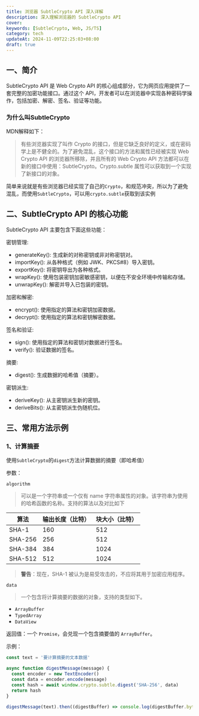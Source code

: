 ```yaml
---
title: 浏览器 SubtleCrypto API 深入详解
description: 深入理解浏览器的 SubtleCrypto API
cover:
keywords: [SubtleCrypto, Web, JS/TS]
category: tech
updateAt: 2024-11-09T22:25:03+08:00
draft: true
---
```


## 一、简介

SubtleCrypto API 是 Web Crypto API 的核心组成部分，它为网页应用提供了一套完整的加密功能接口。通过这个 API，开发者可以在浏览器中实现各种密码学操作，包括加密、解密、签名、验证等功能。

### 为什么叫SubtleCrypto

MDN解释如下：

> 有些浏览器实现了叫作 Crypto 的接口，但是它缺乏良好的定义，或在密码学上是不健全的。为了避免混乱，这个接口的方法和属性已经被实现 Web Crypto API 的浏览器所移除，并且所有的 Web Crypto API 方法都可以在新的接口中使用：SubtleCrypto。Crypto.subtle 属性可以获取到一个实现了新接口的对象。

简单来说就是有些浏览器已经实现了自己的`Crypto`，和规范冲突，所以为了避免混乱，而使用`SubtleCrypto`，可以用`crypto.subtle`获取到该实例

## 二、SubtleCrypto API 的核心功能

SubtleCrypto API 主要包含下面这些功能：

密钥管理:

- generateKey(): 生成新的对称密钥或非对称密钥对。
- importKey(): 从各种格式（例如 JWK、PKCS#8）导入密钥。
- exportKey(): 将密钥导出为各种格式。
- wrapKey(): 使用包装密钥加密敏感密钥，以便在不安全环境中传输和存储。
- unwrapKey(): 解密并导入已包装的密钥。

加密和解密:

- encrypt(): 使用指定的算法和密钥加密数据。
- decrypt(): 使用指定的算法和密钥解密数据。

签名和验证:

- sign(): 使用指定的算法和密钥对数据进行签名。
- verify(): 验证数据的签名。

摘要:

- digest(): 生成数据的哈希值（摘要）。

密钥派生:

- deriveKey(): 从主密钥派生新的密钥。
- deriveBits(): 从主密钥派生伪随机位。

## 三、常用方法示例

### 1、计算摘要

使用`SubtleCrypto`的`digest`方法计算数据的摘要（即哈希值）

参数：

`algorithm`

> 可以是一个字符串或一个仅有 name 字符串属性的对象。该字符串为使用的哈希函数的名称。支持的算法以及对比如下

| 算法    | 输出长度（比特） | 块大小（比特） |
| ------- | ---------------- | -------------- |
| SHA-1   | 160              | 512            |
| SHA-256 | 256              | 512            |
| SHA-384 | 384              | 1024           |
| SHA-512 | 512              | 1024           |

> **警告**：现在，SHA-1 被认为是易受攻击的，不应将其用于加密应用程序。

`data`

> 一个包含将计算摘要的数据的对象，支持的类型如下。

- `ArrayBuffer`
- `TypedArray`
- `DataView`

返回值：一个 `Promise`，会兑现一个包含摘要值的 `ArrayBuffer`。

示例：

```js
const text = '要计算摘要的文本数据'

async function digestMessage(message) {
  const encoder = new TextEncoder()
  const data = encoder.encode(message)
  const hash = await window.crypto.subtle.digest('SHA-256', data)
  return hash
}

digestMessage(text).then((digestBuffer) => console.log(digestBuffer.byteLength))
```
